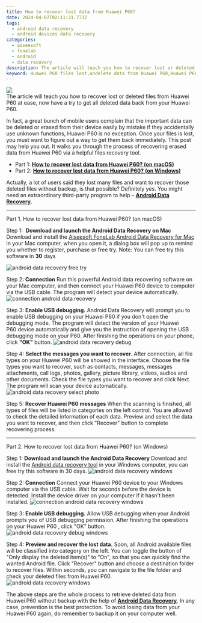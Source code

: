 ```yaml
---
title: How to recover lost data from Huawei P60?
date: 2024-04-07T02:11:31.773Z
tags: 
  - android data recovery
  - android devices data recovery
categories: 
  - aiseesoft
  - fonelab
  - android
  - data recovery
description: The article will teach you how to recover lost or deleted files from Huawei P60 at ease, now have a try to get all deleted data back from your Huawei P60.
keyword: Huawei P60 files lost,undelete data from Huawei P60,Huawei P60 files disappear,Regain missing files on Huawei P60,Huawei P60 data lost,Huawei P60 data disappear,Huawei P60 data recovery,how do i recover data on Huawei P60,how to recover deleted data in Huawei P60,does the Huawei P60 have a backup for deleted data,Huawei P60 delete data recover
---
```


<img src="https://img0mobiles.techidaily.com/images/best-assets/devices/huawei/huawei-p60/2.jpg" class="atpl-imgstyle"  />

<div class="atpl-content atpl-for-fonelab-android recover-data">

<div class="atpl-post-description-part-1">
The article will teach you how to recover lost or deleted files from Huawei P60 at ease, now have a try to get all deleted data back from your Huawei P60.
</div>
<div class="atpl-post-device-model-description">

</div>




<div class="atpl-post-description-part-2">
<div class="tpl-content-sub-paragraph-normal">
  <p>
    In fact, a great bunch of mobile users complain that the important data can be deleted or erased from their device easily by mistake if they accidentally use unknown functions, Huawei P60 is no exception. Once your files is lost, you must want to figure out a way to get them back immediately. This post may help you out. It walks you through the process of recovering erased data from Huawei P60 via a helpful files recovery tool.
  </p>
</div>
</div>


<ul>
  <li>Part 1: <strong><a href="#p1">How to recover lost data from Huawei P60? (on macOS)</a></strong></li>
  <li>Part 2: <strong><a href="#p2">How to recover lost data from Huawei P60? (on Windows)</a></strong></li>
</ul>


<div class="atpl-post-description-part-3">
<div class="tpl-content-sub-paragraph-normal">
    <p>
        Actually, a lot of users said they lost many files and want to recover those deleted files without backup, is that possible? Definitely yes. You might need an extraordinary third-party program to help – <a href="https://tools.techidaily.com/aiseesoft-android-data-recovery/" ><strong>Android Data Recovery</strong></a>.
    </p>
</div>
</div>


<!-- Part 1 -->
<a id="p1" name="p1" ></a><hr>

<div>
  <span class="atpl-step-part-style">Part 1. How to recover lost data from Huawei P60? (on macOS)</span>
</div>  

<span class="atpl-stepstyle-a"><span>Step 1: </span></span> <strong>Download and launch the Android Data Recovery on Mac</strong>
Download and install the <a href="https://tools.techidaily.com/aiseesoft-android-data-recovery-for-mac/" >Aiseesoft FoneLab Android Data Recovery for Mac</a> in your Mac computer, when you open it, a dialog box will pop up to remind you whether to register, purchase or free try.
Note: You can free try this software in <strong>30</strong> days

<img src="https://tools.techidaily.com/images/apps/aiseesoft/android-data-recovery/mac-free-try.png" class="atpl-imgstyle" alt="android data recovery free try" />

<span class="atpl-stepstyle-a"><span>Step 2: </span></span> <strong>Connection</strong>
Run this powerful Android data recovering software on your Mac computer, and then connect your Huawei P60 device to computer via the USB cable. The program will detect your device automatically.
<img src="https://tools.techidaily.com/images/apps/aiseesoft/android-data-recovery/mac-connection-interface.jpg" class="atpl-imgstyle" alt="connection android data recovery" />

<span class="atpl-stepstyle-a"><span>Step 3: </span></span> <strong>Enable USB debugging.</strong>
Android Data Recovery will prompt you to enable USB debugging on your Huawei P60  if you don't open the debugging mode. The program will detect the version of your Huawei P60 device automatically and give you the instruction of opening the USB debugging mode on your P60. After finishing the operations on your phone, click <strong>"OK"</strong> button.
<img src="https://tools.techidaily.com/images/apps/aiseesoft/android-data-recovery/mac-android-usb-debug.jpg"  class="atpl-imgstyle" alt="android data recovery debug" />

<span class="atpl-stepstyle-a"><span>Step 4: </span></span> <strong>Select the messages you want to recover.</strong>
After connection, all file types on your Huawei P60 will be showed in the interface. Choose the file types you want to recover, such as contacts, messages, messages attachments, call logs, photos, gallery, picture library, videos, audios and other documents. Check the file types you want to recover and click Next. The program will scan your device automatically.
<img src="https://tools.techidaily.com/images/apps/aiseesoft/android-data-recovery/mac-choose-type-photos.jpg" class="atpl-imgstyle" alt="android data recovery select photo" />

<span class="atpl-stepstyle-a"><span>Step 5: </span></span> <strong>Recover Huawei P60 messages</strong>
When the scanning is finished, all types of files will be listed in categories on the left control. You are allowed to check the detailed information of each data. Preview and select the data you want to recover, and then click "Recover" button to complete recovering process.


<a id="p2" name="p2"></a><hr>

<!-- Part 2 -->
<div>
  <span class="atpl-step-part-style">Part 2. How to recover lost data from Huawei P60? (on Windows)</span>
</div>

<span class="atpl-stepstyle-a"><span>Step 1: </span></span> <strong>Download and launch the Android Data Recovery</strong>
Download and install the <a href="https://tools.techidaily.com/aiseesoft-android-data-recovery-for-win/" >Android data recovery tool</a> in your Windows computer, you can free try this software in 30 days.
<img src="https://tools.techidaily.com/images/apps/aiseesoft/android-data-recovery/win-start-interface.png"  class="atpl-imgstyle" alt="android data recovery windows" />

<span class="atpl-stepstyle-a"><span>Step 2: </span></span> <strong>Connection</strong>
Connect your Huawei P60 device to your Windows computer via the USB cable. Wait for seconds before the device is detected. Install the device driver on your computer if it hasn't been installed.
<img src="https://tools.techidaily.com/images/apps/aiseesoft/android-data-recovery/win-connection-interface.png" class="atpl-imgstyle" alt="connection android data recovery windows" />

<span class="atpl-stepstyle-a"><span>Step 3: </span></span> <strong>Enable USB debugging.</strong>
Allow USB debugging when your Android prompts you of USB debugging permission. After finishing the operations on your Huawei P60 , click "OK" button.
<img src="https://tools.techidaily.com/images/apps/aiseesoft/android-data-recovery/win-android-usb-debug.png" class="atpl-imgstyle" alt="android data recovery debug windows" />

<span class="atpl-stepstyle-a"><span>Step 4: </span></span> <strong>Preview and recover the lost data.</strong>
Soon, all Android available files will be classified into category on the left. You can toggle the button of "Only display the deleted item(s)" to "On", so that you can quickly find the wanted Android file. Click "Recover" button and choose a destination folder to recover files. Within seconds, you can navigate to the file folder and check your deleted files from Huawei P60.
<img src="https://tools.techidaily.com/images/apps/aiseesoft/android-data-recovery/win-recover-photos.png" class="atpl-imgstyle" alt="android data recovery windows" />

<div class="atpl-post-description-part-4">
<div class="tpl-content-sub-paragraph-normal">
    <p>
        The above steps are the whole process to retrieve deleted data from Huawei P60 without backup with the help of <a href="https://tools.techidaily.com/aiseesoft-android-data-recovery/" ><strong>Android Data Recovery</strong></a>. In any case, prevention is the best protection. To avoid losing data from your Huawei P60 again, do remember to backup it on your computer well.
    </p>
</div>
</div>


<ins class="adsbygoogle"
     style="display:block"
     data-ad-client="ca-pub-7571918770474297"
     data-ad-slot="8358498916"
     data-ad-format="auto"
     data-full-width-responsive="true"></ins>



</div>
<ins class="adsbygoogle"
    style="display:block"
    data-ad-format="autorelaxed"
    data-ad-client="ca-pub-7571918770474297"
    data-ad-slot="1223367746"></ins>
